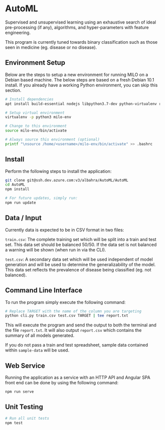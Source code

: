 # AutoML

Supervised and unsupervised learning using an exhaustive search of ideal
pre-processing (if any), algorithms, and hyper-parameters with feature engineering.

This program is currently tuned towards binary classification such as those seen
in medicine (eg. disease or no disease).

## Environment Setup

Below are the steps to setup a new environment for running MILO on a
Debian based machine. The below steps are based on a fresh Debian 10.1
install. If you already have a working Python environment, you can
skip this section.

```sh
# Install dependencies
apt install build-essential nodejs libpython3.7-dev python-virtualenv rabbitmq-server

# Setup virtual environment
virtualenv -p python3 milo-env

# Change to this environment
source milo-env/bin/activate

# Always source this environment (optional)
printf "\nsource /home/<username>/milo-env/bin/activate" >> .bashrc
```

## Install

Perform the following steps to install the application:

```sh
git clone git@ssh.dev.azure.com:v3/albahra/AutoML/AutoML
cd AutoML
npm install

# For future updates, simply run:
npm run update
```

## Data / Input

Currently data is expected to be in CSV format in two files:

`train.csv`: The complete training set which will be split into a train and test set.
This data set should be balanced 50/50. If the data set is not balanced a warning
will be shown (when run in via the CLI).

`test.csv`: A secondary data set which will be used independent of model generation
and will be used to determine the generalizability of the model. This data set
reflects the prevalence of disease being classified (eg. not balanced).

## Command Line Interface

To run the program simply execute the following command:

```sh
# Replace TARGET with the name of the column you are targeting
python cli.py train.csv test.csv TARGET | tee report.txt
```

This will execute the program and send the output to both the terminal and
the file `report.txt`. It will also output `report.csv` which contains the summary
of all models generated.

If you do not pass a train and test spreadsheet, sample data contained within
`sample-data` will be used.

## Web Service

Running the application as a service with an HTTP API and Angular SPA front end
can be done by using the following command:

```sh
npm run serve
```

## Unit Testing

```sh
# Run all unit tests
npm test
```
